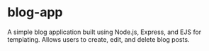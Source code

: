 # blog-app
A simple blog application built using Node.js, Express, and EJS for templating. Allows users to create, edit, and delete blog posts.
